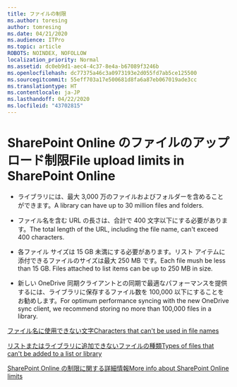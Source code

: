 ```yaml
---
title: ファイルの制限
ms.author: toresing
author: tomresing
ms.date: 04/21/2020
ms.audience: ITPro
ms.topic: article
ROBOTS: NOINDEX, NOFOLLOW
localization_priority: Normal
ms.assetid: dc0eb9d1-aec4-4c37-8e4a-b67089f3246b
ms.openlocfilehash: dc77375a46c3a0973193e2d055fd7ab5ce125500
ms.sourcegitcommit: 55eff703a17e500681d8fa6a87eb067019ade3cc
ms.translationtype: HT
ms.contentlocale: ja-JP
ms.lasthandoff: 04/22/2020
ms.locfileid: "43702815"
---
```

# <a name="file-upload-limits-in-sharepoint-online"></a><span data-ttu-id="3e926-102">SharePoint Online のファイルのアップロード制限</span><span class="sxs-lookup"><span data-stu-id="3e926-102">File upload limits in SharePoint Online</span></span>

- <span data-ttu-id="3e926-103">ライブラリには、最大 3,000 万のファイルおよびフォルダーを含めることができます。</span><span class="sxs-lookup"><span data-stu-id="3e926-103">A library can have up to 30 million files and folders.</span></span>
    
- <span data-ttu-id="3e926-104">ファイル名を含む URL の長さは、合計で 400 文字以下にする必要があります。</span><span class="sxs-lookup"><span data-stu-id="3e926-104">The total length of the URL, including the file name, can't exceed 400 characters.</span></span>
    
- <span data-ttu-id="3e926-p101">各ファイル サイズは 15 GB 未満にする必要があります。リスト アイテムに添付できるファイルのサイズは最大 250 MB です。</span><span class="sxs-lookup"><span data-stu-id="3e926-p101">Each file mush be less than 15 GB. Files attached to list items can be up to 250 MB in size.</span></span>
    
- <span data-ttu-id="3e926-107">新しい OneDrive 同期クライアントとの同期で最適なパフォーマンスを提供するには、ライブラリに保存するファイル数を 100,000 以下にすることをお勧めします。</span><span class="sxs-lookup"><span data-stu-id="3e926-107">For optimum performance syncing with the new OneDrive sync client, we recommend storing no more than 100,000 files in a library.</span></span> 
    
[<span data-ttu-id="3e926-108">ファイル名に使用できない文字</span><span class="sxs-lookup"><span data-stu-id="3e926-108">Characters that can't be used in file names</span></span>](https://go.microsoft.com/fwlink/?linkid=866430)
  
[<span data-ttu-id="3e926-109">リストまたはライブラリに追加できないファイルの種類</span><span class="sxs-lookup"><span data-stu-id="3e926-109">Types of files that can't be added to a list or library</span></span>](https://go.microsoft.com/fwlink/?linkid=273757)
  
[<span data-ttu-id="3e926-110">SharePoint Online の制限に関する詳細情報</span><span class="sxs-lookup"><span data-stu-id="3e926-110">More info about SharePoint Online limits</span></span>](https://go.microsoft.com/fwlink/?linkid=271273)
  

